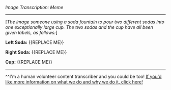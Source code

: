 *Image Transcription: Meme*

---

[*The image someone using a soda fountain to pour two different sodas into one exceptionally large cup. The two sodas and the cup have all been given labels, as follows:*]

**Left Soda:** {{REPLACE ME}}

**Right Soda:** {{REPLACE ME}}

**Cup:** {{REPLACE ME}}

---

^^I'm&#32;a&#32;human&#32;volunteer&#32;content&#32;transcriber&#32;and&#32;you&#32;could&#32;be&#32;too!&#32;[If&#32;you'd&#32;like&#32;more&#32;information&#32;on&#32;what&#32;we&#32;do&#32;and&#32;why&#32;we&#32;do&#32;it,&#32;click&#32;here!](https://www.reddit.com/r/TranscribersOfReddit/wiki/index)
